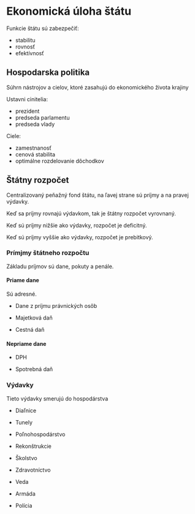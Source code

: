 # Ekonomická úloha štátu

Funkcie štátu sú zabezpečiť:

- stabilitu
- rovnosť
- efektívnosť

## Hospodarska politika

Súhrn nástrojov a cielov, ktoré zasahujú do ekonomického života krajiny

Ustavni cinitelia:

- prezident
- predseda parlamentu
- predseda vlady

Ciele:

- zamestnanosť
- cenová stabilita
- optimálne rozdelovanie dôchodkov

## Štátny rozpočet

Centralizovaný peňažný fond štátu, na ľavej strane sú príjmy a na pravej výdavky.

Keď sa príjmy rovnajú výdavkom, tak je štátny rozpočet vyrovnaný.

Keď sú príjmy nižšie ako výdavky, rozpočet je deficitný.

Keď sú príjmy vyššie ako výdavky, rozpočet je prebitkový.

### Prímjmy štátneho rozpočtu

Základu príjmov sú dane, pokuty a penále.

#### Priame dane

Sú adresné.

- Dane z príjmu právnických osôb

- Majetková daň

- Cestná daň

#### Nepriame dane

- DPH

- Spotrebná daň

### Výdavky

Tieto výdavky smerujú do hospodárstva

- Diaľnice

- Tunely

- Poľnohospodárstvo

- Rekonštrukcie

- Školstvo

- Zdravotníctvo

- Veda 

- Armáda

- Polícia
